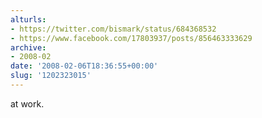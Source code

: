 ```yaml
---
alturls:
- https://twitter.com/bismark/status/684368532
- https://www.facebook.com/17803937/posts/856463333629
archive:
- 2008-02
date: '2008-02-06T18:36:55+00:00'
slug: '1202323015'
---
```


at work.


